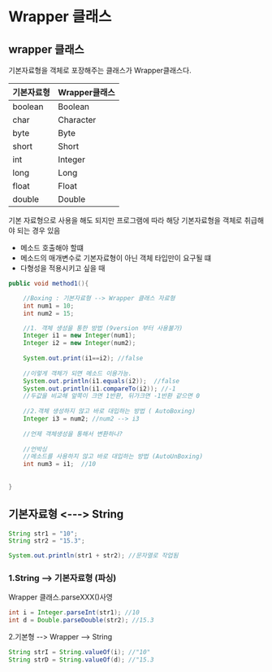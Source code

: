 # Wrapper 클래스

## wrapper 클래스

기본자료형을 객체로 포장해주는 클래스가 Wrapper클래스다.

| 기본자료형 | Wrapper클래스 |
| :--- | :--- |
| boolean | Boolean |
| char | Character |
| byte | Byte |
| short | Short |
| int | Integer |
| long | Long |
| float | Float |
| double | Double |

기본 자료형으로 사용을 해도 되지만 프로그램에 따라 해당 기본자료형을 객체로 취급해야 되는 경우 있음

* 메소드 호출해야 할떄
* 메소드의 매개변수로 기본자료형이 아닌 객체 타입만이 요구될 떄
* 다형성을 적용시키고 싶을 때

```java
public void method1(){

    //Boxing : 기본자료형 --> Wrapper 클래스 자료형
    int num1 = 10;
    int num2 = 15;

    //1. 객체 생성을 통한 방법 (9version 부터 사용불가)
    Integer i1 = new Integer(num1);
    Integer i2 = new Integer(num2);
    
    System.out.print(i1==i2); //false
    
    //이렇게 객체가 되면 메소드 이용가능.
    System.out.println(i1.equals(i2));  //false
    System.out.println(i1.compareTo(i2)); //-1
    //두값을 비교해 앞쪽이 크면 1반환, 뒤가크면 -1반환 같으면 0
    
    //2.객체 생성하지 않고 바로 대입하는 방법 ( AutoBoxing)
    Integer i3 = num2; //num2 --> i3
    
    //언제 객체생성을 통해서 변환하나?
    
    //언박싱
    //메소드를 사용하지 않고 바로 대입하는 방법 (AutoUnBoxing)
    int num3 = i1;  //10
    
    
}
```

## 기본자료형 &lt;---&gt; String

```java
String str1 = "10";
String str2 = "15.3";

System.out.println(str1 + str2); //문자열로 작업됨
```

### 1.String --&gt; 기본자료형 \(파싱\)

Wrapper 클래스.parseXXX\(\)사영

```java
int i = Integer.parseInt(str1); //10
int d = Double.parseDouble(str2); //15.3
```



2.기본형 --&gt; Wrapper --&gt; String

```java
String strI = String.valueOf(i); //"10"
String strD = String.valueOf(d); //"15.3
```


